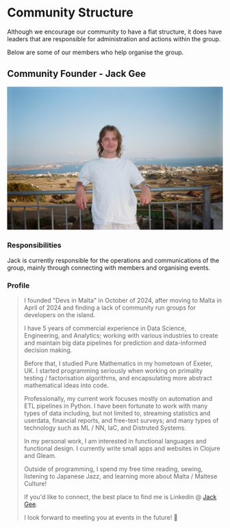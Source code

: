 # Community Structure

Although we encourage our community to have a flat structure, it does have leaders that are responsible for administration and actions within the group.

Below are some of our members who help organise the group. 

## Community Founder - Jack Gee

![Jack Gee](resources/members/jg.jpg)

### Responsibilities
Jack is currently responsible for the operations and communications of the group, mainly through connecting with members and organising events.

### Profile
> I founded "Devs in Malta" in October of 2024, after moving to Malta in April of 2024 and finding a lack of community run groups for developers on the island.
>
> I have 5 years of commercial experience in Data Science, Engineering, and Analytics; working with various industries to create and maintain big data pipelines for prediction and data-informed decision making.
>
> Before that, I studied Pure Mathematics in my hometown of Exeter, UK. I started programming seriously when working on primality testing / factorisation algorithms, and encapsulating more abstract mathematical ideas into code.
>
> Professionally, my current work focuses mostly on  automation and ETL pipelines in Python. I have been fortunate to work with many types of data including, but not limited to, streaming statistics and userdata, financial reports, and free-text surveys; and many types of technology such as ML / NN, IaC, and Distruted Systems.  
> 
> In my personal work, I am interested in functional languages and functional design. I currently write small apps and websites in Clojure and Gleam. 
>
> Outside of programming, I spend my free time reading, sewing, listening to Japanese Jazz, and learning more about Malta / Maltese Culture!
>
> If you'd like to connect, the best place to find me is Linkedin @ [Jack Gee](https://www.linkedin.com/in/jack-otto-gee/).
>
> I look forward to meeting you at events in the future! 🙂

